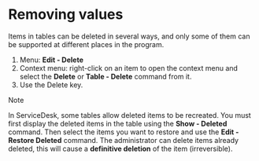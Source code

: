 # Removing values
      
Items in tables can be deleted in several ways, and only some of them can be supported at different places in the program.
     
1. Menu: **Edit - Delete**
2. Context menu: right-click on an item to open the context menu and select the **Delete** or **Table - Delete** command from it.
3. Use the Delete key.

> [!NOTE]
> In ServiceDesk, some tables allow deleted items to be recreated. You must first display the deleted items in the table using the **Show - Deleted** command. Then select the items you want to restore and use the **Edit - Restore Deleted** command. The administrator can delete items already deleted, this will cause a **definitive deletion** of the item (irreversible).
